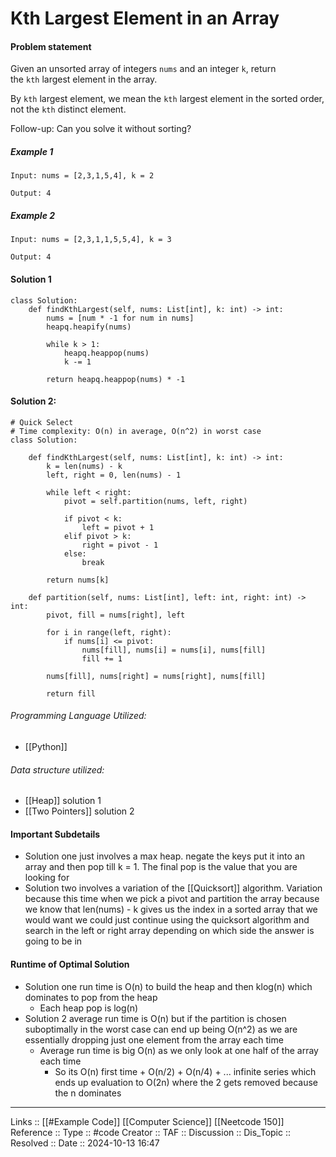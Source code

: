 # Kth Largest Element in an Array

#### Problem statement

Given an unsorted array of integers `nums` and an integer `k`, return the `kth` largest element in the array.

By `kth` largest element, we mean the `kth` largest element in the sorted order, not the `kth` distinct element.

Follow-up: Can you solve it without sorting?
##### Example 1
```
Input: nums = [2,3,1,5,4], k = 2

Output: 4
```
##### Example 2
```
Input: nums = [2,3,1,1,5,5,4], k = 3

Output: 4
```
#### Solution 1
```
class Solution:
    def findKthLargest(self, nums: List[int], k: int) -> int:
        nums = [num * -1 for num in nums]
        heapq.heapify(nums)
  
        while k > 1:
            heapq.heappop(nums)
            k -= 1

        return heapq.heappop(nums) * -1
```


#### Solution 2:
```
# Quick Select
# Time complexity: O(n) in average, O(n^2) in worst case
class Solution:

    def findKthLargest(self, nums: List[int], k: int) -> int:
        k = len(nums) - k
        left, right = 0, len(nums) - 1

        while left < right:
            pivot = self.partition(nums, left, right)

            if pivot < k:
                left = pivot + 1
            elif pivot > k:
                right = pivot - 1
            else:
                break

        return nums[k]

    def partition(self, nums: List[int], left: int, right: int) -> int:
        pivot, fill = nums[right], left

        for i in range(left, right):
            if nums[i] <= pivot:
                nums[fill], nums[i] = nums[i], nums[fill]
                fill += 1

        nums[fill], nums[right] = nums[right], nums[fill]

        return fill
```
###### Programming Language Utilized:

- [[Python]]
###### Data structure utilized:

- [[Heap]] solution 1
- [[Two Pointers]] solution 2
#### Important Subdetails

- Solution one just involves a max heap. negate the keys put it into an array and then pop till k = 1. The final pop is the value that you are looking for
- Solution two involves a variation of the [[Quicksort]] algorithm. Variation because this time when we pick a pivot and partition the array because we know that len(nums) - k  gives us the index in a sorted array that we would want we could just continue using the quicksort algorithm and search in the left or right array depending on which side the answer is going to be in

#### Runtime of Optimal Solution

- Solution one run time is O(n) to build the heap and then klog(n) which dominates to pop from the heap
	- Each heap pop is log(n)
- Solution 2 average run time is O(n) but if the partition is chosen suboptimally in the worst case can end up being O(n^2) as we are essentially dropping just one element from the array each time
	- Average run time is big O(n) as we only look at one half of the array each time
		- So its O(n) first time + O(n/2) + O(n/4) + ... infinite series which ends up evaluation to O(2n) where the 2 gets removed because the n dominates
---
Links :: [[#Example Code]] [[Computer Science]] [[Neetcode 150]]
Reference ::
Type :: #code
Creator ::
TAF ::
Discussion ::
Dis_Topic :: 
Resolved ::
Date :: 2024-10-13 16:47
